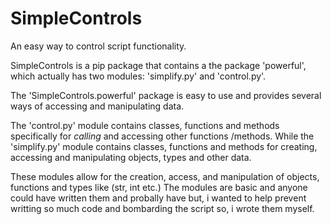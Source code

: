 # SimpleControls

An easy way to control script functionality.

SimpleControls is a pip package that contains a the package 'powerful', which actually has two modules: 
'simplify.py' and 'control.py'.

The 'SimpleControls.powerful' package is easy to use and provides several ways of accessing and manipulating data.

The 'control.py' module contains classes, functions and methods specifically for *calling* and accessing other functions /methods.
While the 'simplify.py' module contains classes, functions and methods for creating, accessing and manipulating objects, types and other data.

These modules allow for the creation, access, and manipulation of objects, functions and types like (str, int etc.)
The modules are basic and anyone could have written them and probally have but,
i wanted to help prevent writting so much code and bombarding the script so,
i wrote them myself.
